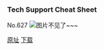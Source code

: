 ### Tech Support Cheat Sheet
No.627
![图片不见了~~~](https://imgs.xkcd.com/comics/tech_support_cheat_sheet.png)

[原址](https://xkcd.com//627) [下载](https://imgs.xkcd.com/comics/tech_support_cheat_sheet.png)

